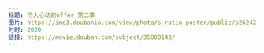 ```yaml
---
标题: 令人心动的offer 第二季
图片: https://img3.doubanio.com/view/photo/s_ratio_poster/public/p2624237093.jpg
时时: 2020
链接: https://movie.douban.com/subject/35008143/
---
```

